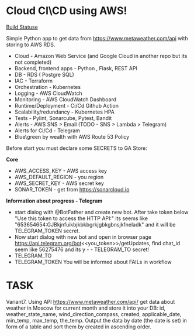 # Cloud CI\CD using AWS!

[Build Statuse](https://github.com/runalsh/epam_again_aws/actions/workflows/auto-provision-infra.yaml/badge.svg)

Simple Python app to get data from https://www.metaweather.com/api with storing to AWS RDS.
 - Cloud - Amazon Web Service (and Google Cloud in another repo but its not completed)
 - Backend, frontend apps - Python , Flask, REST API
 - DB - RDS ( Postgre SQL)
 - IAC - Terraform
 - Orchestration - Kubernetes
 - Logging -  AWS CloudWatch
 - Monitoring -  AWS CloudWatch Dashboard
 - Runtime/Deployment - Ci/Cd Github Action
 - Scalability/redundancy - Kubernetes HPA
 - Tests - Pylint, Sonarcube, Pytest, Bandit
 - Alerts - AWS SNS > Email  (TODO - SNS > Lambda > Telegram)
 - Alerts for Ci/Cd - Telegram
 - Blue\green by wealth with AWS Route 53 Policy




Before start you must declare some SECRETS to GA Store:

__Core__
 - AWS_ACCESS_KEY - AWS access key
 - AWS_DEFAULT_REGION - you region
 - AWS_SECRET_KEY - AWS secret key
 - SONAR_TOKEN - get from https://sonarcloud.io

__Information about progress - Telegram__
 - start dialog with @BotFather and create new bot. After take token below "Use this token to access the HTTP API:" its seems like "653654654:GJBkjnfuikbjkbkbgrkjgbkgbnsjkfneladk" and it will be TELEGRAM_TOKEN secret.
 - Now start dialog with new bot and open in browser page https://api.telegram.org/bot<<you_token>>/getUpdates,  find chat_id seem like 56275476 and its y  -  - TELEGRAM_TO secret!
 - TELEGRAM_TO
 - TELEGRAM_TOKEN
You will be informed about FAILs in workflow



# TASK

Variant7. 
Using API https://www.metaweather.com/api/ get data about weather in Moscow
for current month and store it into your DB: id, weather_state_name,
wind_direction_compass, created, applicable_date, min_temp, max_temp, the_temp.
Output the data by date (the date is set) in form of a table and sort them by
created in ascending order. 





